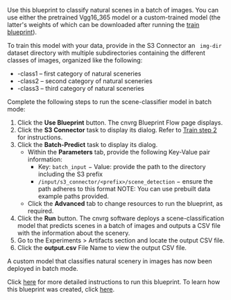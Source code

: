 Use this blueprint to classify natural scenes in a batch of images. You can use either the pretrained Vgg16_365 model or a custom-trained model (the latter's weights of which can be downloaded after running the [train blueprint](../scene-classification/train_readme.md)).

To train this model with your data, provide in the S3 Connector an ` img-dir` dataset directory with multiple subdirectories containing the different classes of images, organized like the following:
* -class1 – first category of natural sceneries
* -class2 – second category of natural sceneries
* -class3 – third category of natural sceneries

Complete the following steps to run the scene-classifier model in batch mode:
1. Click the **Use Blueprint** button. The cnvrg Blueprint Flow page displays.
2. Click the **S3 Connector** task to display its dialog. Refer to [Train step 2](../scene-classification/train_readme.md) for instructions.
3. Click the **Batch-Predict** task to display its dialog.
   - Within the **Parameters** tab, provide the following Key-Value pair information:
     - Key: `batch_input` − Value: provide the path to the directory including the S3 prefix
     - `/input/s3_connector/<prefix>/scene_detection` − ensure the path adheres to this format
     NOTE: You can use prebuilt data example paths provided.
   - Click the **Advanced** tab to change resources to run the blueprint, as required.
4. Click the **Run** button. The cnvrg software deploys a scene-classification model that predicts scenes in a batch of images and outputs a CSV file with the information about the scenery.
5. Go to the Experiments > Artifacts section and locate the output CSV file.
6. Click the **output.csv** File Name to view the output CSV file.

A custom model that classifies natural scenery in images has now been deployed in batch mode.

Click [here](link) for more detailed instructions to run this blueprint. To learn how this blueprint was created, click [here](https://github.com/cnvrg/scene-classification).
